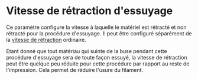 Vitesse de rétraction d'essuyage
===

Ce paramètre configure la vitesse à laquelle le matériel est rétracté et non rétracté pour la procédure d'essuyage. Il peut être configuré séparément de la [vitesse de rétraction](../travel/retraction_speed.md) ordinaire.

Étant donné que tout matériau qui suinte de la buse pendant cette procédure d'essuyage sera de toute façon essuyé, la vitesse de rétraction peut être quelque peu réduite pour cette procédure par rapport au reste de l'impression. Cela permet de réduire l'usure du filament.
